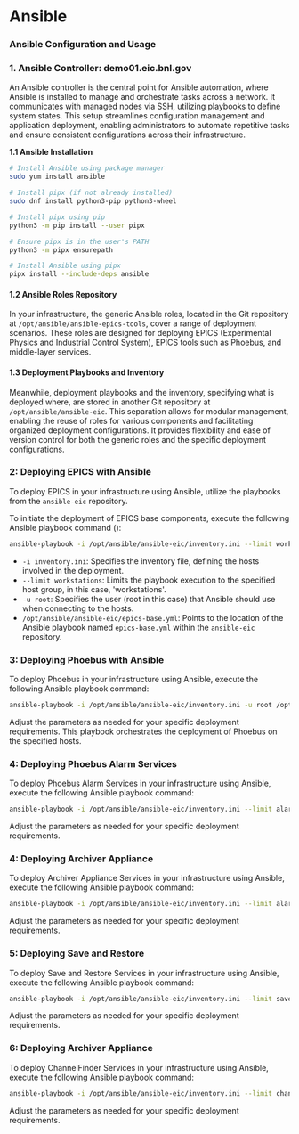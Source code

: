 # Ansible

### Ansible Configuration and Usage

### 1. Ansible Controller: demo01.eic.bnl.gov

An Ansible controller is the central point for Ansible automation, where Ansible is installed to manage and orchestrate tasks across a network. It communicates with managed nodes via SSH, utilizing playbooks to define system states. This setup streamlines configuration management and application deployment, enabling administrators to automate repetitive tasks and ensure consistent configurations across their infrastructure.

**1.1 Ansible Installation**

```bash
# Install Ansible using package manager
sudo yum install ansible

# Install pipx (if not already installed)
sudo dnf install python3-pip python3-wheel

# Install pipx using pip
python3 -m pip install --user pipx

# Ensure pipx is in the user's PATH
python3 -m pipx ensurepath

# Install Ansible using pipx
pipx install --include-deps ansible

```

#### 1.2 Ansible Roles Repository

In your infrastructure, the generic Ansible roles, located in the Git repository at `/opt/ansible/ansible-epics-tools`, cover a range of deployment scenarios. These roles are designed for deploying EPICS (Experimental Physics and Industrial Control System), EPICS tools such as Phoebus, and middle-layer services.

#### 1.3 Deployment Playbooks and Inventory

Meanwhile, deployment playbooks and the inventory, specifying what is deployed where, are stored in another Git repository at `/opt/ansible/ansible-eic`. This separation allows for modular management, enabling the reuse of roles for various components and facilitating organized deployment configurations. It provides flexibility and ease of version control for both the generic roles and the specific deployment configurations.

### 2: Deploying EPICS with Ansible

To deploy EPICS in your infrastructure using Ansible, utilize the playbooks from the `ansible-eic` repository.

To initiate the deployment of EPICS base components, execute the following Ansible playbook command ():

```bash
ansible-playbook -i /opt/ansible/ansible-eic/inventory.ini --limit workstations -u root /opt/ansible/ansible-eic/epics-base.yml
```

* `-i inventory.ini`: Specifies the inventory file, defining the hosts involved in the deployment.
* `--limit workstations`: Limits the playbook execution to the specified host group, in this case, 'workstations'.
* `-u root`: Specifies the user (root in this case) that Ansible should use when connecting to the hosts.
* `/opt/ansible/ansible-eic/epics-base.yml`: Points to the location of the Ansible playbook named `epics-base.yml` within the `ansible-eic` repository.

### 3: Deploying Phoebus with Ansible

To deploy Phoebus in your infrastructure using Ansible, execute the following Ansible playbook command:

```bash
ansible-playbook -i /opt/ansible/ansible-eic/inventory.ini -u root /opt/ansible/ansible-eic/phoebus.yml
```

Adjust the parameters as needed for your specific deployment requirements. This playbook orchestrates the deployment of Phoebus on the specified hosts.

### 4: Deploying Phoebus Alarm Services

To deploy Phoebus Alarm Services in your infrastructure using Ansible, execute the following Ansible playbook command:

```bash
ansible-playbook -i /opt/ansible/ansible-eic/inventory.ini --limit alarm-server -u root /opt/ansible/ansible-eic/alarm.yml
```

Adjust the parameters as needed for your specific deployment requirements.

### 4: Deploying Archiver Appliance

To deploy Archiver Appliance Services in your infrastructure using Ansible, execute the following Ansible playbook command:

```bash
ansible-playbook -i /opt/ansible/ansible-eic/inventory.ini --limit alarm-server -u root /opt/ansible/ansible-eic/aa.yml
```

Adjust the parameters as needed for your specific deployment requirements.

### 5: Deploying Save and Restore

To deploy Save and Restore Services in your infrastructure using Ansible, execute the following Ansible playbook command:

```bash
ansible-playbook -i /opt/ansible/ansible-eic/inventory.ini --limit save-restore -u root /opt/ansible/ansible-eic/save_restore.yml
```

Adjust the parameters as needed for your specific deployment requirements.

### 6: Deploying Archiver Appliance

To deploy ChannelFinder Services in your infrastructure using Ansible, execute the following Ansible playbook command:

```bash
ansible-playbook -i /opt/ansible/ansible-eic/inventory.ini --limit channelfinder -u root /opt/ansible/ansible-eic/cf.yml
```

Adjust the parameters as needed for your specific deployment requirements.


